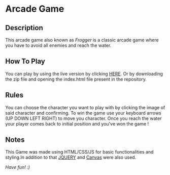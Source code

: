 Arcade Game
===============================

## Description

This arcade game also known as _Frogger_ is a classic arcade game where you have to avoid all enemies and reach the water.

## How To Play

You can play by using the live version by clicking [HERE](https://arcticpilots.github.io/Arcade-Game/). Or by downloading the zip file and opening the index.html file present in the repository.

## Rules 

You can choose the character you want to play with by clicking the image of said character and confirming.
To win the game use your keyboard arrows (UP DOWN LEFT RIGHT) to move you character. Once you reach the water your player comes back to initial position and you've won the game !

## Notes

This Game was made using HTML/CSS/JS for basic functionalities and styling.In addition to that [JQUERY](https://jquery.com/) and [Canvas](https://developer.mozilla.org/en-US/docs/Web/API/Canvas_API) were also used.

*Have fun! :)*
